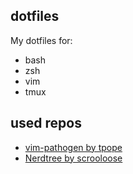 ## dotfiles
My dotfiles for:
* bash
* zsh
* vim
* tmux

## used repos
* [vim-pathogen by tpope](https://github.com/tpope/vim-pathogen)
* [Nerdtree by scrooloose](https://github.com/scrooloose/nerdtree)
